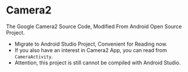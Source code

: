 # Camera2
The Google Camera2 Source Code, Modified From Android Open Source Project.

- Migrate to Android Studio Project, Convenient for Reading now.
- If you also have an interest in Camera2 App, you can read from `CameraActivity`.
-  Attention, this project is still cannot be compiled with Android Studio.
